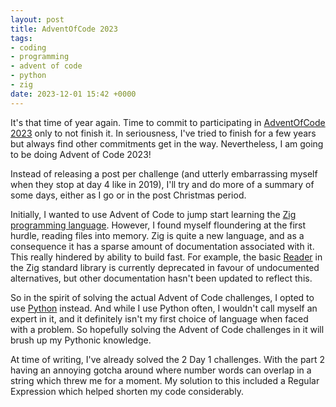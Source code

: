 ```yaml
---
layout: post
title: AdventOfCode 2023
tags:
- coding
- programming
- advent of code
- python
- zig
date: 2023-12-01 15:42 +0000
---
```

It's that time of year again. Time to commit to participating in [AdventOfCode
2023](https://adventofcode.com/) only to not finish it. In seriousness, I've
tried to finish for a few years but always find other commitments get in the
way. Nevertheless, I am going to be doing Advent of Code 2023!

Instead of releasing a post per challenge (and utterly embarrassing myself when
they stop at day 4 like in 2019), I'll try and do more of a summary of some
days, either as I go or in the post Christmas period.

Initially, I wanted to use Advent of Code to jump start learning the [Zig
programming language](https://ziglang.org/). However, I found myself
floundering at the first hurdle, reading files into memory. Zig is quite a new
language, and as a consequence it has a sparse amount of documentation
associated with it. This really hindered by ability to build fast. For example,
the basic
[Reader](https://ziglang.org/documentation/master/std/#A;std:io.Reader) in the
Zig standard library is currently deprecated in favour of undocumented
alternatives, but other documentation hasn't been updated to reflect this.

So in the spirit of solving the actual Advent of Code challenges, I opted to
use [Python](https://www.python.org/) instead. And while I use Python often, I
wouldn't call myself an expert in it, and it definitely isn't my first choice
of language when faced with a problem. So hopefully solving the Advent of Code
challenges in it will brush up my Pythonic knowledge.

At time of writing, I've already solved the 2 Day 1 challenges. With the part 2
having an annoying gotcha around where number words can overlap in a string
which threw me for a moment. My solution to this included a Regular Expression
which helped shorten my code considerably.
